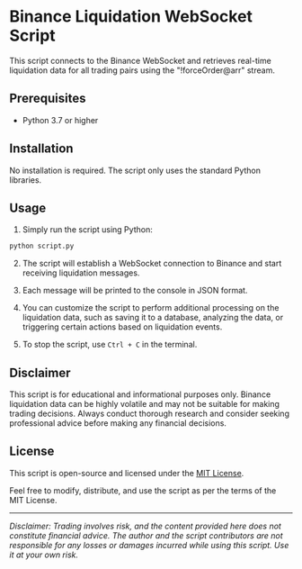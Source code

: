 # Binance Liquidation WebSocket Script

This script connects to the Binance WebSocket and retrieves real-time liquidation data for all trading pairs using the "!forceOrder@arr" stream.

## Prerequisites

- Python 3.7 or higher

## Installation

No installation is required. The script only uses the standard Python libraries.

## Usage

1. Simply run the script using Python:

```bash
python script.py
```

2. The script will establish a WebSocket connection to Binance and start receiving liquidation messages.

3. Each message will be printed to the console in JSON format.

4. You can customize the script to perform additional processing on the liquidation data, such as saving it to a database, analyzing the data, or triggering certain actions based on liquidation events.

5. To stop the script, use `Ctrl + C` in the terminal.

## Disclaimer

This script is for educational and informational purposes only. Binance liquidation data can be highly volatile and may not be suitable for making trading decisions. Always conduct thorough research and consider seeking professional advice before making any financial decisions.

## License

This script is open-source and licensed under the [MIT License](LICENSE).

Feel free to modify, distribute, and use the script as per the terms of the MIT License.

---
*Disclaimer: Trading involves risk, and the content provided here does not constitute financial advice. The author and the script contributors are not responsible for any losses or damages incurred while using this script. Use it at your own risk.*
